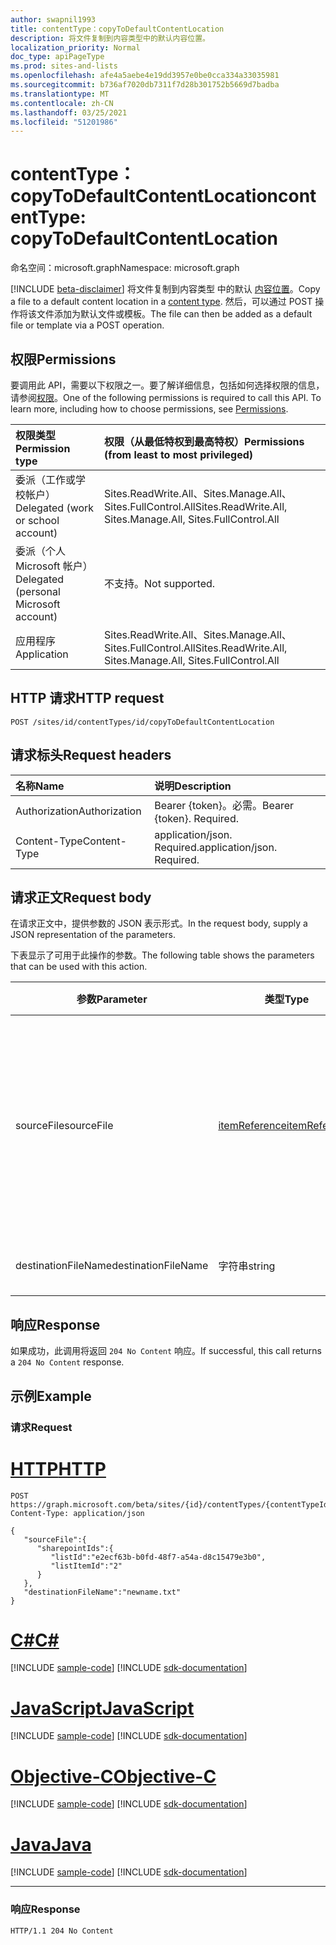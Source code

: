 ```yaml
---
author: swapnil1993
title: contentType：copyToDefaultContentLocation
description: 将文件复制到内容类型中的默认内容位置。
localization_priority: Normal
doc_type: apiPageType
ms.prod: sites-and-lists
ms.openlocfilehash: afe4a5aebe4e19dd3957e0be0cca334a33035981
ms.sourcegitcommit: b736af7020db7311f7d28b301752b5669d7badba
ms.translationtype: MT
ms.contentlocale: zh-CN
ms.lasthandoff: 03/25/2021
ms.locfileid: "51201986"
---
```

# <a name="contenttype-copytodefaultcontentlocation"></a><span data-ttu-id="6e08a-103">contentType：copyToDefaultContentLocation</span><span class="sxs-lookup"><span data-stu-id="6e08a-103">contentType: copyToDefaultContentLocation</span></span>
<span data-ttu-id="6e08a-104">命名空间：microsoft.graph</span><span class="sxs-lookup"><span data-stu-id="6e08a-104">Namespace: microsoft.graph</span></span>

[!INCLUDE [beta-disclaimer](../../includes/beta-disclaimer.md)]
<span data-ttu-id="6e08a-105">将文件复制到内容类型 中的默认 [内容位置][contentType]。</span><span class="sxs-lookup"><span data-stu-id="6e08a-105">Copy a file to a default content location in a [content type][contentType].</span></span> <span data-ttu-id="6e08a-106">然后，可以通过 POST 操作将该文件添加为默认文件或模板。</span><span class="sxs-lookup"><span data-stu-id="6e08a-106">The file can then be added as a default file or template via a POST operation.</span></span>

## <a name="permissions"></a><span data-ttu-id="6e08a-107">权限</span><span class="sxs-lookup"><span data-stu-id="6e08a-107">Permissions</span></span>  

<span data-ttu-id="6e08a-p102">要调用此 API，需要以下权限之一。要了解详细信息，包括如何选择权限的信息，请参阅[权限](/graph/permissions_reference.md)。</span><span class="sxs-lookup"><span data-stu-id="6e08a-p102">One of the following permissions is required to call this API. To learn more, including how to choose permissions, see [Permissions](/graph/permissions_reference.md).</span></span>

  

|<span data-ttu-id="6e08a-110">权限类型</span><span class="sxs-lookup"><span data-stu-id="6e08a-110">Permission type</span></span> | <span data-ttu-id="6e08a-111">权限（从最低特权到最高特权）</span><span class="sxs-lookup"><span data-stu-id="6e08a-111">Permissions (from least to most privileged)</span></span> |
|:--------------------|:---------------------------------------------------------|
|<span data-ttu-id="6e08a-112">委派（工作或学校帐户）</span><span class="sxs-lookup"><span data-stu-id="6e08a-112">Delegated (work or school account)</span></span> | <span data-ttu-id="6e08a-113">Sites.ReadWrite.All、Sites.Manage.All、Sites.FullControl.All</span><span class="sxs-lookup"><span data-stu-id="6e08a-113">Sites.ReadWrite.All, Sites.Manage.All, Sites.FullControl.All</span></span>  |
|<span data-ttu-id="6e08a-114">委派（个人 Microsoft 帐户）</span><span class="sxs-lookup"><span data-stu-id="6e08a-114">Delegated (personal Microsoft account)</span></span> | <span data-ttu-id="6e08a-115">不支持。</span><span class="sxs-lookup"><span data-stu-id="6e08a-115">Not supported.</span></span> |
|<span data-ttu-id="6e08a-116">应用程序</span><span class="sxs-lookup"><span data-stu-id="6e08a-116">Application</span></span> | <span data-ttu-id="6e08a-117">Sites.ReadWrite.All、Sites.Manage.All、Sites.FullControl.All</span><span class="sxs-lookup"><span data-stu-id="6e08a-117">Sites.ReadWrite.All, Sites.Manage.All, Sites.FullControl.All</span></span> |

  

## <a name="http-request"></a><span data-ttu-id="6e08a-118">HTTP 请求</span><span class="sxs-lookup"><span data-stu-id="6e08a-118">HTTP request</span></span>

<!-- {
  "blockType": "ignored"
}
-->

```http
POST /sites/id/contentTypes/id/copyToDefaultContentLocation 
```

## <a name="request-headers"></a><span data-ttu-id="6e08a-119">请求标头</span><span class="sxs-lookup"><span data-stu-id="6e08a-119">Request headers</span></span>
|<span data-ttu-id="6e08a-120">名称</span><span class="sxs-lookup"><span data-stu-id="6e08a-120">Name</span></span>|<span data-ttu-id="6e08a-121">说明</span><span class="sxs-lookup"><span data-stu-id="6e08a-121">Description</span></span>|
|:---|:---|
|<span data-ttu-id="6e08a-122">Authorization</span><span class="sxs-lookup"><span data-stu-id="6e08a-122">Authorization</span></span>|<span data-ttu-id="6e08a-p103">Bearer {token}。必需。</span><span class="sxs-lookup"><span data-stu-id="6e08a-p103">Bearer {token}. Required.</span></span>|
|<span data-ttu-id="6e08a-125">Content-Type</span><span class="sxs-lookup"><span data-stu-id="6e08a-125">Content-Type</span></span>|<span data-ttu-id="6e08a-p104">application/json. Required.</span><span class="sxs-lookup"><span data-stu-id="6e08a-p104">application/json. Required.</span></span>|

## <a name="request-body"></a><span data-ttu-id="6e08a-128">请求正文</span><span class="sxs-lookup"><span data-stu-id="6e08a-128">Request body</span></span>
<span data-ttu-id="6e08a-129">在请求正文中，提供参数的 JSON 表示形式。</span><span class="sxs-lookup"><span data-stu-id="6e08a-129">In the request body, supply a JSON representation of the parameters.</span></span>

<span data-ttu-id="6e08a-130">下表显示了可用于此操作的参数。</span><span class="sxs-lookup"><span data-stu-id="6e08a-130">The following table shows the parameters that can be used with this action.</span></span>


|<span data-ttu-id="6e08a-131">参数</span><span class="sxs-lookup"><span data-stu-id="6e08a-131">Parameter</span></span>|<span data-ttu-id="6e08a-132">类型</span><span class="sxs-lookup"><span data-stu-id="6e08a-132">Type</span></span>|<span data-ttu-id="6e08a-133">说明</span><span class="sxs-lookup"><span data-stu-id="6e08a-133">Description</span></span>|
|-|-|-|
|<span data-ttu-id="6e08a-134">sourceFile</span><span class="sxs-lookup"><span data-stu-id="6e08a-134">sourceFile</span></span>| [<span data-ttu-id="6e08a-135">itemReference</span><span class="sxs-lookup"><span data-stu-id="6e08a-135">itemReference</span></span>](../resources/itemreference.md) |<span data-ttu-id="6e08a-136">有关需要复制到默认内容位置的源文件的元数据。</span><span class="sxs-lookup"><span data-stu-id="6e08a-136">Metadata about the source file that needs to be copied to the default content location.</span></span> <span data-ttu-id="6e08a-137">必需。</span><span class="sxs-lookup"><span data-stu-id="6e08a-137">Required.</span></span>|
|<span data-ttu-id="6e08a-138">destinationFileName</span><span class="sxs-lookup"><span data-stu-id="6e08a-138">destinationFileName</span></span>| <span data-ttu-id="6e08a-139">字符串</span><span class="sxs-lookup"><span data-stu-id="6e08a-139">string</span></span> |<span data-ttu-id="6e08a-140">目标文件名。</span><span class="sxs-lookup"><span data-stu-id="6e08a-140">Destination filename.</span></span> 

## <a name="response"></a><span data-ttu-id="6e08a-141">响应</span><span class="sxs-lookup"><span data-stu-id="6e08a-141">Response</span></span>


<span data-ttu-id="6e08a-142">如果成功，此调用将返回 `204 No Content` 响应。</span><span class="sxs-lookup"><span data-stu-id="6e08a-142">If successful, this call returns a `204 No Content` response.</span></span>

## <a name="example"></a><span data-ttu-id="6e08a-143">示例</span><span class="sxs-lookup"><span data-stu-id="6e08a-143">Example</span></span>

### <a name="request"></a><span data-ttu-id="6e08a-144">请求</span><span class="sxs-lookup"><span data-stu-id="6e08a-144">Request</span></span>

# <a name="http"></a>[<span data-ttu-id="6e08a-145">HTTP</span><span class="sxs-lookup"><span data-stu-id="6e08a-145">HTTP</span></span>](#tab/http)
<!-- {
  "blockType": "request",
  "name": "contenttype_copytodefaultcontentlocation"
}
-->
```http
POST https://graph.microsoft.com/beta/sites/{id}/contentTypes/{contentTypeId}/copyToDefaultContentLocation 
Content-Type: application/json

{
   "sourceFile":{
      "sharepointIds":{
         "listId":"e2ecf63b-b0fd-48f7-a54a-d8c15479e3b0",
         "listItemId":"2"
      }
   },
   "destinationFileName":"newname.txt"
}
```
# <a name="c"></a>[<span data-ttu-id="6e08a-146">C#</span><span class="sxs-lookup"><span data-stu-id="6e08a-146">C#</span></span>](#tab/csharp)
[!INCLUDE [sample-code](../includes/snippets/csharp/contenttype-copytodefaultcontentlocation-csharp-snippets.md)]
[!INCLUDE [sdk-documentation](../includes/snippets/snippets-sdk-documentation-link.md)]

# <a name="javascript"></a>[<span data-ttu-id="6e08a-147">JavaScript</span><span class="sxs-lookup"><span data-stu-id="6e08a-147">JavaScript</span></span>](#tab/javascript)
[!INCLUDE [sample-code](../includes/snippets/javascript/contenttype-copytodefaultcontentlocation-javascript-snippets.md)]
[!INCLUDE [sdk-documentation](../includes/snippets/snippets-sdk-documentation-link.md)]

# <a name="objective-c"></a>[<span data-ttu-id="6e08a-148">Objective-C</span><span class="sxs-lookup"><span data-stu-id="6e08a-148">Objective-C</span></span>](#tab/objc)
[!INCLUDE [sample-code](../includes/snippets/objc/contenttype-copytodefaultcontentlocation-objc-snippets.md)]
[!INCLUDE [sdk-documentation](../includes/snippets/snippets-sdk-documentation-link.md)]

# <a name="java"></a>[<span data-ttu-id="6e08a-149">Java</span><span class="sxs-lookup"><span data-stu-id="6e08a-149">Java</span></span>](#tab/java)
[!INCLUDE [sample-code](../includes/snippets/java/contenttype-copytodefaultcontentlocation-java-snippets.md)]
[!INCLUDE [sdk-documentation](../includes/snippets/snippets-sdk-documentation-link.md)]

---




### <a name="response"></a><span data-ttu-id="6e08a-150">响应</span><span class="sxs-lookup"><span data-stu-id="6e08a-150">Response</span></span>


<!-- { "blockType": "response" } -->

```http
HTTP/1.1 204 No Content
```

  

[contentType]: ../resources/contentType.md
